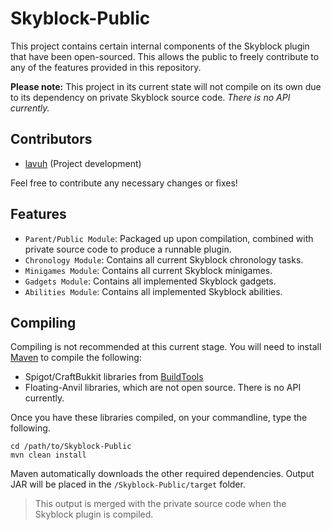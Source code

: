Skyblock-Public
=======================

This project contains certain internal components of the Skyblock plugin that have been open-sourced. This allows the public to freely contribute to any of the features provided in this repository.

**Please note:** This project in its current state will not compile on its own due to its dependency on private Skyblock source code. _There is no API currently._
 
Contributors
------------
* [lavuh](https://github.com/lavuh) (Project development)

Feel free to contribute any necessary changes or fixes!

Features
--------
- `Parent/Public Module`: Packaged up upon compilation, combined with private source code to produce a runnable plugin.
- `Chronology Module`: Contains all current Skyblock chronology tasks. 
- `Minigames Module`: Contains all current Skyblock minigames.
- `Gadgets Module`: Contains all implemented Skyblock gadgets.
- `Abilities Module`: Contains all implemented Skyblock abilities.

Compiling
---------
Compiling is not recommended at this current stage. You will need to install [Maven](https://maven.apache.org/) to compile the following:
* Spigot/CraftBukkit libraries from [BuildTools](https://www.spigotmc.org/wiki/buildtools/)
* Floating-Anvil libraries, which are not open source. There is no API currently.

Once you have these libraries compiled, on your commandline, type the following.
```
cd /path/to/Skyblock-Public
mvn clean install
```
Maven automatically downloads the other required dependencies.
Output JAR will be placed in the `/Skyblock-Public/target` folder. 
>This output is merged with the private source code when the Skyblock plugin is compiled.